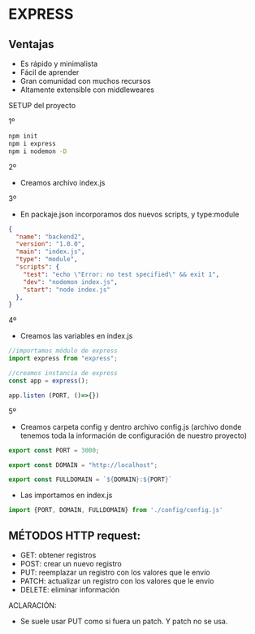 # EXPRESS

## Ventajas

- Es rápido y minimalista
- Fácil de aprender
- Gran comunidad con muchos recursos
- Altamente extensible con middleweares

SETUP del proyecto 

1º
```bash
npm init
npm i express 
npm i nodemon -D

```

2º 
- Creamos archivo index.js

3º
- En packaje.json incorporamos dos nuevos scripts, y type:module

```json
{
  "name": "backend2",
  "version": "1.0.0",
  "main": "index.js",
  "type": "module",
  "scripts": {
    "test": "echo \"Error: no test specified\" && exit 1",
    "dev": "nodemon index.js",
    "start": "node index.js"
  },
}
```

4º
- Creamos las variables en index.js

```js
//importamos módulo de express
import express from "express";

//creamos instancia de express
const app = express();

app.listen (PORT, ()=>{})
```

5º
- Creamos carpeta config y dentro archivo config.js (archivo donde tenemos toda la información de configuración de nuestro proyecto)

```js
export const PORT = 3000;

export const DOMAIN = "http://localhost";

export const FULLDOMAIN = `${DOMAIN}:${PORT}`
```

- Las importamos en index.js

```js
import {PORT, DOMAIN, FULLDOMAIN} from './config/config.js'
```

## MÉTODOS HTTP request:

- GET: obtener registros
- POST: crear un nuevo registro
- PUT: reemplazar un registro con los valores que le envío
- PATCH: actualizar un registro con los valores que le envío
- DELETE: eliminar información

ACLARACIÓN:
- Se suele usar PUT como si fuera un patch. Y patch no se usa.